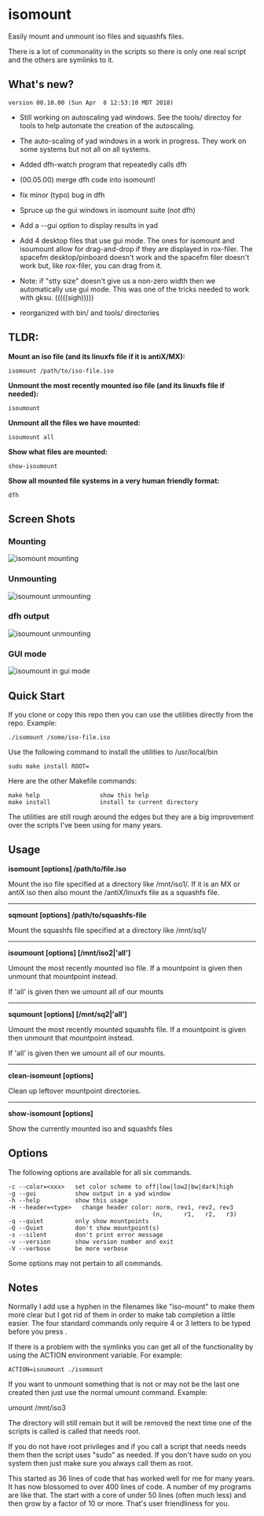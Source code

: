 # isomount
Easily mount and unmount iso files and squashfs files.

There is a lot of commonality in the scripts so there is
only one real script and the others are symlinks to it.

What's new?
-----------
    version 00.10.00 (Sun Apr  8 12:53:10 MDT 2018)

* Still working on autoscaling yad windows.  See the
  tools/ directoy for tools to help automate the creation
  of the autoscaling.

* The auto-scaling of yad windows in a work in progress.
  They work on some systems but not all on all systems.

* Added dfh-watch program that repeatedly calls dfh

* (00.05.00) merge dfh code into isomount!

* fix minor (typo) bug in dfh

* Spruce up the gui windows in isomount suite (not dfh)

* Add a --gui option to display results in yad

* Add 4 desktop files that use gui mode. The ones for
isomount and isoumount allow for drag-and-drop if they
are displayed in rox-filer.  The spacefm desktop/pinboard
doesn't work and the spacefm filer doesn't work but, like
rox-filer, you can drag from it.

* Note: if "stty size" doesn't give us a non-zero width
then we automatically use gui mode.  This was one of
the tricks needed to work with gksu.  (((((sigh)))))

* reorganized with bin/ and tools/ directories

TLDR:
-----

**Mount an iso file (and its linuxfs file if it is antiX/MX):**

    isomount /path/to/iso-file.iso

**Unmount the most recently mounted iso file (and its linuxfs file if needed):**

    isoumount

**Unmount all the files we have mounted:**

    isoumount all

**Show what files are mounted:**

    show-isoumount

**Show all mounted file systems in a very human friendly format:**

    dfh

Screen Shots
------------
### Mounting

![isomount mounting](/images/isomount-02.png)

### Unmounting


![isoumount unmounting](/images/isoumount-03.png)

### dfh output

![isoumount unmounting](/images/dfh-01.png)

### GUI mode

![isoumount in gui mode](/images/isomount_032.png)

Quick Start
-----------
If you clone or copy this repo then you can use the utilities
directly from the repo.  Example:

    ./isomount /some/iso-file.iso

Use the following command to install the utilities to /usr/local/bin

    sudo make install ROOT=

Here are the other Makefile commands:

    make help                 show this help
    make install              install to current directory

The utilities are still rough around the edges but they are a big
improvement over the scripts I've been using for many years.

Usage
-----
**isomount [options] /path/to/file.iso**

Mount the iso file specified at a directory like /mnt/iso1/.  If
it is an MX or antiX iso then also mount the /antiX/linuxfs file
as a squashfs file.

--------------------------------------------------------------------

**sqmount [options] /path/to/squashfs-file**

Mount the squashfs file specified at a directory like /mnt/sq1/

--------------------------------------------------------------------

**isoumount [options] [/mnt/iso2|'all']**

Umount the most recently mounted iso file.  If a mountpoint is
given then unmount that mountpoint instead.

If 'all' is given then we umount all of our mounts

-------------------------------------------------------------------

**squmount [options] [/mnt/sq2|'all']**

Umount the most recently mounted squashfs file.  If a mountpoint is
given then unmount that mountpoint instead.

If 'all' is given then we umount all of our mounts.

--------------------------------------------------------------------

**clean-isomount [options]**

Clean up leftover mountpoint directories.

--------------------------------------------------------------------

**show-isomount [options]**

Show the currently mounted iso and squashfs files

Options
-------

The following options are available for all six commands.

    -c --color=<xxx>   set color scheme to off|low|low2|bw|dark|high
    -g --gui           show output in a yad window
    -h --help          show this usage
    -H --header=<type>   change header color: norm, rev1, rev2, rev3
                                             (n,      r1,   r2,   r3)
    -q --quiet         only show mountpoints
    -Q --Quiet         don't show mountpoint(s)
    -s --silent        don't print error message
    -v --version       show version number and exit
    -V --verbose       be more verbose

Some options may not pertain to all commands.

Notes
-----
Normally I add use a hyphen in the filenames like "iso-mount" to
make them more clear but I got rid of them in order to make
tab completion a little easier.  The four standard commands only
require 4 or 3 letters to be typed before you press <Tab>.

If there is a problem with the symlinks you can get all of the
functionality by using the ACTION environment variable.  For
example:

    ACTION=isoumount ./isomount

If you want to unmount something that is not or may not be
the last one created then just use the normal umount command.
Example:

   umount /mnt/iso3

The directory will still remain but it will be removed the next time
one of the scripts is called is called that needs root.

If you do not have root privileges and if you call a script that
needs needs them then the script uses "sudo" as needed.  If you
don't have sudo on you system then just make sure you always call
them as root.

This started as 36 lines of code that has worked well for me for
many years. It has now blossomed to over 400 lines of code.  A
number of my programs are like that.  The start with a core of under
50 lines (often much less) and then grow by a factor of 10 or more.
That's user friendliness for you.

